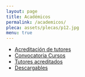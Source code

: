```yaml
---
layout: page
title: Académicos
permalink: /academicos/
pleca: assets/plecas/p12.jpg
menu: true
---
```


 - [Acreditación de tutores](/academicos/acreditacion)
 - [Convocatoria Cursos](/academicos/convocatoria_cursos)
 - [Tutores acreditados](/academicos/tutores)
 - [Descargables](/academicos/descargables)
